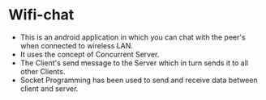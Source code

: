 # Wifi-chat
- This is an android application in which you can chat with the peer's when connected to wireless LAN.
- It uses the concept of Concurrent Server.
- The Client's send message to the Server which in turn sends it to all other Clients.
- Socket Programming has been used to send and receive data between client and server.
  

